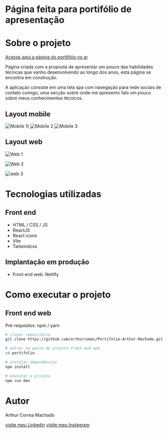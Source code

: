 # Página feita para portifólio de apresentação
# Sobre o projeto

[Acesse aqui a página do portifólio no ar](https://arthur-c-machado.netlify.app "Site portifólio")

Página criada com a proposta de apresentar um pouco das habilidades técnicas que vanho desenvolvendo ao longo dos anos, esta página se encontra em construção.

A aplicação consiste em uma tela spa com navegação para rede sociais de contato comigo, uma secção sobre onde me apresento falo um pouco sobre meus conhecimentos técnicos.

## Layout mobile
![Mobile 1](https://github.com/arthurcomac/Portifolio-Arthur-Machado/blob/main/portifolio/public/screenshots/mobilehome.png))
![Mobile 2](https://github.com/arthurcomac/Portifolio-Arthur-Machado/blob/main/portifolio/public/screenshots/mobilesection.png)
![Mobile 3](https://github.com/arthurcomac/Portifolio-Arthur-Machado/blob/main/portifolio/public/screenshots/mobileskills.png)

## Layout web
![Web 1](https://github.com/arthurcomac/Portifolio-Arthur-Machado/blob/main/portifolio/public/screenshots/homeligth.png)

![Web 2](https://github.com/arthurcomac/Portifolio-Arthur-Machado/blob/main/portifolio/public/screenshots/homedark.png)

![web 3](https://github.com/arthurcomac/Portifolio-Arthur-Machado/blob/main/portifolio/public/screenshots/sectiondark.png)

# Tecnologias utilizadas

## Front end
- HTML / CSS / JS
- ReactJS
- React icons
- Vite
- Tailwindcss
  
## Implantação em produção
- Front end web: Netlify

# Como executar o projeto

## Front end web
Pré-requisitos: npm / yarn

```bash
# clonar repositório
git clone https://github.com/arthurcomac/Portifolio-Arthur-Machado.git

# entrar na pasta do projeto front end web
cd portifolio

# instalar dependências
npm install

# executar o projeto
npm run dev
```

# Autor

Arthur Correa Machado

[visite meu Linkedin](https://www.linkedin.com/in/arthur-machado-a72411219/)
[visite meu Instagram](https://www.instagram.com/arthur.c.machado/)
